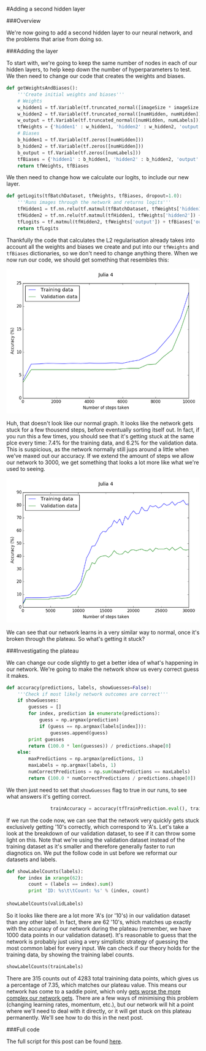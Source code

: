 #Adding a second hidden layer

###Overview

We're now going to add a second hidden layer to our neural network, and the problems that arise from doing so.

###Adding the layer

To start with, we're going to keep the same number of nodes in each of our hidden layers, to help keep down the number of hyperparameters to test. We then need to change our code that creates the weights and biases.

```python
def getWeightsAndBiases():
	'''Create initial weights and biases'''
	# Weights
	w_hidden1 = tf.Variable(tf.truncated_normal([imageSize * imageSize, numHidden]))
	w_hidden2 = tf.Variable(tf.truncated_normal([numHidden, numHidden]))
	w_output = tf.Variable(tf.truncated_normal([numHidden, numLabels]))
	tfWeights = {'hidden1' : w_hidden1, 'hidden2' : w_hidden2, 'output' : w_output}
	# Biases
	b_hidden1 = tf.Variable(tf.zeros([numHidden]))
	b_hidden2 = tf.Variable(tf.zeros([numHidden]))
	b_output = tf.Variable(tf.zeros([numLabels]))
	tfBiases = {'hidden1' : b_hidden1, 'hidden2' : b_hidden2, 'output' : b_output}
	return tfWeights, tfBiases
```

We then need to change how we calculate our logits, to include our new layer.

```python
def getLogits(tfBatchDataset, tfWeights, tfBiases, dropout=1.0):
	'''Runs images through the network and returns logits'''
	tfHidden1 = tf.nn.relu(tf.matmul(tfBatchDataset, tfWeights['hidden1']) + tfBiases['hidden1'])
	tfHidden2 = tf.nn.relu(tf.matmul(tfHidden1, tfWeights['hidden2']) + tfBiases['hidden2'])
	tfLogits = tf.matmul(tfHidden2, tfWeights['output']) + tfBiases['output']
	return tfLogits
```

Thankfully the code that calculates the L2 regularisation already takes into account all the weights and biases we create and put into our ```tfWeights``` and ```tfBiases``` dictionaries, so we don't need to change anything there. When we now run our code, we should get something that resembles this:

![Second hidden layer 1](/images/Julia_4_blog_1.png)

Huh, that doesn't look like our normal graph. It looks like the network gets stuck for a few thousend steps, before eventually sorting itself out. In fact, if you run this a few times, you should see that it's getting stuck at the same plce every time: 7.4% for the training data, and 6.2% for the validation data. This is suspicious, as the network normally still jups around a little when we've maxed out our accuracy. If we extend the amount of steps we allow our network to 3000, we get something that looks a lot more like what we're used to seeing.

![Second hidden layer 2](/images/Julia_4_blog_2.png)

We can see that our network learns in a very similar way to normal, once it's broken through the plateau. So what's getting it stuck?

###Investigating the plateau

We can change our code slightly to get a better idea of what's happening in our network. We're going to make the network show us every correct guess it makes.

```python
def accuracy(predictions, labels, showGuesses=False):
	'''Check if most likely network outcomes are correct'''
	if showGuesses:
		guesses = []
		for index, prediction in enumerate(predictions):
			guess = np.argmax(prediction)
			if (guess == np.argmax(labels[index])):
				guesses.append(guess)
		print guesses
		return (100.0 * len(guesses)) / predictions.shape[0]
	else:
		maxPredictions = np.argmax(predictions, 1)
		maxLabels = np.argmax(labels, 1)
		numCorrectPredictions = np.sum(maxPredictions == maxLabels)
		return (100.0 * numCorrectPredictions / predictions.shape[0])
```

We then just need to set that ```showGuesses``` flag to true in our runs, to see what answers it's getting correct.

```python
				trainAccuracy = accuracy(tfTrainPrediction.eval(), trainLabels, showGuesses=True)
```

If we run the code now, we can see that the network very quickly gets stuck exclusively getting '10's correctly, which correspond to 'A's. Let's take a look at the breakdown of our validation dataset, to see if it can throw some light on this. Note that we're using the validation dataset instead of the training dataset as it's smaller and therefore generally faster to run diagnotics on. We put the follow code in ust before we reformat our datasets and labels.

```python
def showLabelCounts(labels):
	for index in xrange(62):
		count = (labels == index).sum()
		print 'ID: %s\t\tCount: %s' % (index, count)

showLabelCounts(validLabels)
```

So it looks like there are a lot more 'A's (or '10's) in our validation dataset than any other label. In fact, there are 62 '10's, which matches up exactly with the accuracy of our network during the plateau (remember, we have 1000 data points in our validation dataset). It's reasonable to guess that the network is probably just using a very simplistic strategy of guessing the most common label for every input. We can check if our theory holds for the training data, by showing the training label counts.

```python
showLabelCounts(trainLabels)
```

There are 315 counts out of 4283 total trainining data points, which gives us a percentage of 7.35, which matches our plateau value. This means our network has come to a saddle point, which only [gets worse the more complex our network gets](https://arxiv.org/abs/1406.2572). There are a few ways of minimising this problem (changing learning rates, momentum, etc.), but our network will hit a point where we'll need to deal with it directly, or it will get stuck on this plateau permanently. We'll see how to do this in the next post.

###Full code

The full script for this post can be found [here](/blog/Julia_4.py).

